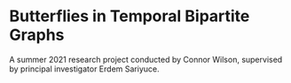 # Butterflies in Temporal Bipartite Graphs

A summer 2021 research project conducted by Connor Wilson, supervised by principal investigator Erdem Sariyuce.